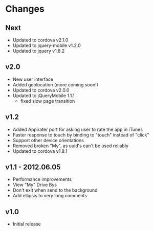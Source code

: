 Changes
=======

Next
----
- Updated to cordova v2.1.0
- Updated to jquery-mobile v1.2.0
- Updated to jquery v1.8.2

v2.0
----
- New user interface
- Added geolocation (more coming soon!)
- Updated to cordova v2.0.0
- Updated to jQueryMobile 1.1.1
    - fixed slow page transition 

v1.2
----
- Added Appirater port for asking user to rate the app in iTunes
- Faster response to touch by binding to "touch" instead of "click"
- Support other device orientations
- Removed broken "My", as uuid's can't be used reliably
- Updated to cordova v1.8.1

v1.1 - 2012.06.05
-----------------
- Performance improvements
- View "My" Drive Bys
- Don't exit when send to the background
- Add ellipsis to very long comments


v1.0
----
- Initial release
